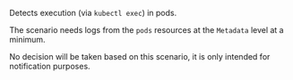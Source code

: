 Detects execution (via `kubectl exec`) in pods.

The scenario needs logs from the `pods` resources at the `Metadata` level at a minimum.

No decision will be taken based on this scenario, it is only intended for notification purposes.
